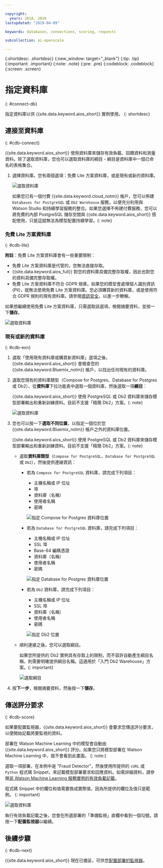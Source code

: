 ```yaml
---

copyright:
  years: 2018, 2019
lastupdated: "2019-04-09"

keywords: databases, connections, scoring, requests

subcollection: ai-openscale

---
```


{:shortdesc: .shortdesc}
{:new_window: target="_blank"}
{:tip: .tip}
{:important: .important}
{:note: .note}
{:pre: .pre}
{:codeblock: .codeblock}
{:screen: .screen}

# 指定資料庫
{: #connect-db}

指定資料庫以供 {{site.data.keyword.aios_short}} 實例使用。
{: shortdesc}

## 連接至資料庫
{: #cdb-connect}

{{site.data.keyword.aios_short}} 使用資料庫來儲存有效負載、回饋資料和測量資料。除了選取資料庫，您也可以選取資料庫的綱目 - 綱目是資料庫中一個已命名的表格集合。

1.  選擇資料庫。您有兩個選項：免費 Lite 方案資料庫，或是現有或新的資料庫。

    ![選取資料庫](images/gs-config-database.png)

    如果您已有一個付費 {{site.data.keyword.cloud_notm}} 帳戶，您可以佈建 `Databases for PostgreSQL` 或 `Db2 Warehouse` 服務，以便充分利用與 Watson Studio 和持續學習服務的整合。如果您選擇不佈建付費服務，您可以將免費的內部 PostgreSQL 儲存空間與 {{site.data.keyword.aios_short}} 搭配使用，只是這就無法為模型配置持續學習。{: note}

### 免費 Lite 方案資料庫
{: #cdb-lite}

**附註**：免費 Lite 方案資料庫會有一些重要限制：

- 免費 Lite 方案資料庫是代管的，您無法直接存取。
- {{site.data.keyword.aios_full}} 對您的資料庫具備完整存取權，因此也對您的資料具備完整存取權。
- 免費 Lite 方案資料庫不符合 GDPR 規章。如果您的模型會處理個人識別資訊 (PII)，就無法使用免費 Lite 方案資料庫。您必須購買新的資料庫，或是使用符合 GDPR 規則的現有資料庫。請參閱[資訊安全](/docs/services/ai-openscale?topic=ai-openscale-is-ov)，以進一步瞭解。

如果想繼續使用免費 Lite 方案資料庫，只需選取該選項，檢閱摘要資料，並按一下**儲存**。

  ![選取資料庫](images/gs-config-database2.png)

### 現有或新的資料庫
{: #cdb-exn}

1.  選取「使用現有資料庫或購買新資料庫」選項之後，{{site.data.keyword.aios_short}} 會檢查您的 {{site.data.keyword.Bluemix_notm}} 帳戶，以找出任何現有的資料庫。

1.  選取您現有的資料庫類型（Compose for Postgres、Database for Postgres 或 Db2）、從**資料庫**下拉功能表中選取一個資料庫，然後選取一項**綱目**：

    {{site.data.keyword.aios_short}} 使用 PostgreSQL 或 Db2 資料庫來儲存模型部署輸出和重新訓練資料。目前不支援「精簡 Db2」方案。{: note}

    ![選取資料庫](images/gs-config-database3.png)

1.  您也可以按一下**選取不同位置**，以指定一個位於您 {{site.data.keyword.Bluemix_notm}} 帳戶之外的資料庫位置。

    {{site.data.keyword.aios_short}} 使用 PostgreSQL 或 Db2 資料庫來儲存模型部署輸出和重新訓練資料。目前不支援「精簡 Db2」方案。{: note}

    - 選取**資料庫類型**（`Compose for PostgreSQL`、`Database for PostgreSQL` 或 `Db2`），然後提供連線資訊：

        - 若為 `Compose for PostgreSQL` 資料庫，請完成下列項目：

            - 主機名稱或 IP 位址
            - 埠
            - 資料庫（名稱）
            - 使用者名稱
            - 密碼

            ![指定 Compose for Postgres 資料庫位置](images/db-config-cpostgres.png)

        - 若為 `Database for PostgreSQL` 資料庫，請完成下列項目：

            - 主機名稱或 IP 位址
            - SSL 埠
            - Base-64 編碼憑證
            - 資料庫（名稱）
            - 使用者名稱
            - 密碼

            ![指定 Database for Postgres 資料庫位置](images/db-config-dpostgres.png)

        - 若為 `Db2` 資料庫，請完成下列項目：

            - 主機名稱或 IP 位址
            - SSL 埠
            - 資料庫（名稱）
            - 使用者名稱
            - 密碼

            ![指定 Db2 位置](images/db-config-db2.png)

    - 順利連接之後，您可以選取綱目。

      如果您所提供的 Db2 實例具有存取上的限制，而不容許自動產生綱目名稱，則需要明確提供綱目名稱。這適用於「入門 Db2 Warehouse」方案。{: important}

      ![選取綱目](images/gs-config-database5.png)

1.  按**下一步**，檢閱摘要資料，然後按一下**儲存**。

## 傳送評分要求
{: #cdb-score}

如果要配置監視器，{{site.data.keyword.aios_short}} 會要求您傳送評分要求，以便開始記載將要監視的資料。

部署在 Watson Machine Learning 中的模型會自動由 {{site.data.keyword.aios_short}} 評分。如果您只將模型部署在 Watson Machine Learning 中，就不會看到此畫面。
{: note:}

選取一項部署，在本例中是 "Fraud Detector"，然後使用所提供的 `cURL` 或 `Python` 程式碼 Snippet，來記載模型部署要求和回應資料。如需詳細資料，請參閱[非 Watson Machine Learning 服務實例的有效負載記載](/docs/services/ai-openscale?topic=ai-openscale-cml-connect)。

程式碼 Snippet 中的欄位和值需要換成實際值，因為所提供的欄位及值只是範例。
{: important}

![選取資料庫](images/config-send-scoring.png)

執行有效負載記載之後，您會在所選部署的「準備監視」直欄中看到一個勾號。請按一下**配置監視器**以繼續。

## 後續步驟
{: #cdb-next}

{{site.data.keyword.aios_short}} 現在已備妥，可供您[配置部署的監視器](/docs/services/ai-openscale?topic=ai-openscale-mo-config)。

